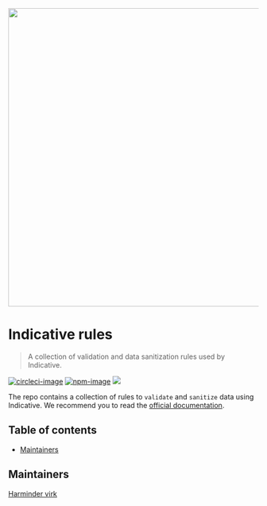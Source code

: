 <div align="center">
  <img src="https://res.cloudinary.com/adonisjs/image/upload/q_100/v1562577951/Group_2_2x_ohgvej.png" width="600px">
</div>

# Indicative rules
> A collection of validation and data sanitization rules used by Indicative.

[![circleci-image]][circleci-url]
[![npm-image]][npm-url]
![](https://img.shields.io/badge/Typescript-294E80.svg?style=for-the-badge&logo=typescript)

The repo contains a collection of rules to `validate` and `sanitize` data using Indicative. We recommend
you to read the [official documentation](https://indicative.adonisjs.com/validations/master).

<!-- START doctoc generated TOC please keep comment here to allow auto update -->
<!-- DON'T EDIT THIS SECTION, INSTEAD RE-RUN doctoc TO UPDATE -->
## Table of contents

- [Maintainers](#maintainers)

<!-- END doctoc generated TOC please keep comment here to allow auto update -->

## Maintainers
[Harminder virk](https://github.com/thetutlage)

[circleci-image]: https://img.shields.io/circleci/project/github/poppinss/indicative-rules/master.svg?style=for-the-badge&logo=circleci
[circleci-url]: https://circleci.com/gh/poppinss/indicative-rules "circleci"

[npm-image]: https://img.shields.io/npm/v/indicative-rules.svg?style=for-the-badge&logo=npm
[npm-url]: https://npmjs.org/package/indicative-rules "npm"

[typescript-image]: https://img.shields.io/badge/Typescript-294E80.svg?style=for-the-badge&logo=typescript

[license-url]: LICENSE.md
[license-image]: https://img.shields.io/aur/license/pac.svg?style=for-the-badge
